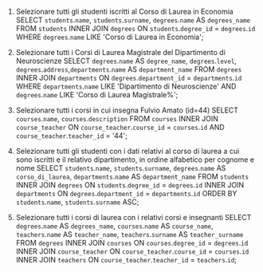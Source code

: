 1. Selezionare tutti gli studenti iscritti al Corso di Laurea in Economia
    SELECT `students`.`name`, `students`.`surname`, `degrees`.`name` AS `degrees_name`
    FROM `students` 
    INNER JOIN `degrees`
    ON `students`.`degree_id` = `degrees`.`id`
    WHERE `degrees`.`name` LIKE 'Corso di Laurea in Economia';

2. Selezionare tutti i Corsi di Laurea Magistrale del Dipartimento di Neuroscienze
    SELECT `degrees`.`name` AS `degree_name`, `degrees`.`level`, `degrees`.`address`,`departments`.`name` AS `department_name`
    FROM `degrees` 
    INNER JOIN `departments`
    ON `degrees`.`department_id` = `departments`.`id`
    WHERE `departments`.`name` LIKE 'Dipartimento di Neuroscienze' AND `degrees`.`name` LIKE 'Corso di Laurea Magistrale%';

3. Selezionare tutti i corsi in cui insegna Fulvio Amato (id=44)
    SELECT `courses`.`name`, `courses`.`description`
    FROM `courses` 
    INNER JOIN `course_teacher`
    ON `course_teacher`.`course_id` = `courses`.`id` AND `course_teacher`.`teacher_id` = '44';

4. Selezionare tutti gli studenti con i dati relativi al corso di laurea a cui
sono iscritti e il relativo dipartimento, in ordine alfabetico per cognome e
nome
    SELECT `students`.`name`, `students`.`surname`, `degrees`.`name` AS `corso_di_laurea`, `departments`.`name` AS `department_name`
    FROM `students` 
    INNER JOIN `degrees`
    ON `students`.`degree_id` = `degrees`.`id`
    INNER JOIN `departments`
    ON `degrees`.`department_id` = `departments`.`id`
    ORDER BY `students`.`name`, `students`.`surname` ASC;

5. Selezionare tutti i corsi di laurea con i relativi corsi e insegnanti
    SELECT `degrees`.`name` AS `degrees_name`, `courses`.`name` AS `course_name`, `teachers`.`name` AS `teacher_name`, `teachers`.`surname` AS `teacher_surname`
    FROM `degrees` 
    INNER JOIN `courses`
    ON `courses`.`degree_id` = `degrees`.`id`
    INNER JOIN `course_teacher`
    ON `course_teacher`.`course_id` = `courses`.`id`
    INNER JOIN `teachers`
    ON `course_teacher`.`teacher_id` = `teachers`.`id`;